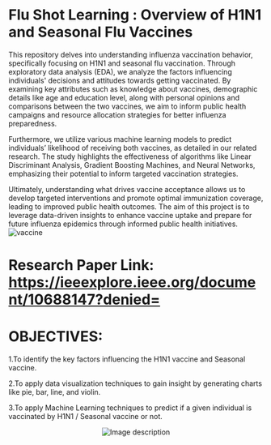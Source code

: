 # Flu Shot Learning : Overview of H1N1 and Seasonal Flu Vaccines


This repository delves into understanding influenza vaccination behavior, specifically focusing on H1N1 and seasonal flu vaccination. Through exploratory data analysis (EDA), we analyze the factors influencing individuals' decisions and attitudes towards getting vaccinated. By examining key attributes such as knowledge about vaccines, demographic details like age and education level, along with personal opinions and comparisons between the two vaccines, we aim to inform public health campaigns and resource allocation strategies for better influenza preparedness. 

Furthermore, we utilize various machine learning models to predict individuals’ likelihood of receiving both vaccines, as detailed in our related research. The study highlights the effectiveness of algorithms like Linear Discriminant Analysis, Gradient Boosting Machines, and Neural Networks, emphasizing their potential to inform targeted vaccination strategies. 

Ultimately, understanding what drives vaccine acceptance allows us to develop targeted interventions and promote optimal immunization coverage, leading to improved public health outcomes. The aim of this project is to leverage data-driven insights to enhance vaccine uptake and prepare for future influenza epidemics through informed public health initiatives.
![vaccine](https://github.com/khot2003/FLU-SHOT-LEARNING-PREDICT-H1N1-AND-SEASONAL-FLU-VACCINES/assets/105428024/89e9792c-f78e-486d-b83a-4f74ec828b60)

# Research Paper Link: https://ieeexplore.ieee.org/document/10688147?denied=

# OBJECTIVES:
1.To identify the key factors influencing the H1N1 vaccine and Seasonal vaccine.

2.To apply data visualization techniques to gain insight by generating charts like pie, bar, line, and violin.

3.To apply Machine Learning techniques to predict if a given individual is vaccinated by H1N1 / Seasonal vaccine or not.




<div style="text-align: center">
                                                   <img src="https://github.com/khot2003/FLU-SHOT-LEARNING-PREDICT-H1N1-AND-SEASONAL-FLU-VACCINES/assets/105428024/d1824238-6333-4198-9272-18f62a882e64" alt="Image description">
</div>




